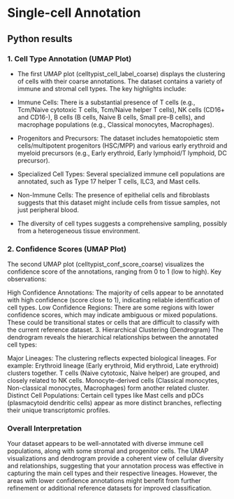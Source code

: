 # Single-cell Annotation

## Python results
### 1. Cell Type Annotation (UMAP Plot)
* The first UMAP plot (celltypist_cell_label_coarse) displays the clustering of cells with their coarse annotations. The dataset contains a variety of immune and stromal cell types. The key highlights include:

* Immune Cells: There is a substantial presence of T cells (e.g., Tcm/Naive cytotoxic T cells, Tcm/Naive helper T cells), NK cells (CD16+ and CD16-), B cells (B cells, Naive B cells, Small pre-B cells), and macrophage populations (e.g., Classical monocytes, Macrophages).
* Progenitors and Precursors: The dataset includes hematopoietic stem cells/multipotent progenitors (HSC/MPP) and various early erythroid and myeloid precursors (e.g., Early erythroid, Early lymphoid/T lymphoid, DC precursor).
* Specialized Cell Types: Several specialized immune cell populations are annotated, such as Type 17 helper T cells, ILC3, and Mast cells.
* Non-Immune Cells: The presence of epithelial cells and fibroblasts suggests that this dataset might include cells from tissue samples, not just peripheral blood.
* The diversity of cell types suggests a comprehensive sampling, possibly from a heterogeneous tissue environment.

### 2. Confidence Scores (UMAP Plot)
The second UMAP plot (celltypist_conf_score_coarse) visualizes the confidence score of the annotations, ranging from 0 to 1 (low to high). Key observations:

High Confidence Annotations: The majority of cells appear to be annotated with high confidence (score close to 1), indicating reliable identification of cell types.
Low Confidence Regions: There are some regions with lower confidence scores, which may indicate ambiguous or mixed populations. These could be transitional states or cells that are difficult to classify with the current reference dataset.
3. Hierarchical Clustering (Dendrogram)
The dendrogram reveals the hierarchical relationships between the annotated cell types:

Major Lineages: The clustering reflects expected biological lineages. For example:
Erythroid lineage (Early erythroid, Mid erythroid, Late erythroid) clusters together.
T cells (Naive cytotoxic, Naive helper) are grouped, and closely related to NK cells.
Monocyte-derived cells (Classical monocytes, Non-classical monocytes, Macrophages) form another related cluster.
Distinct Cell Populations: Certain cell types like Mast cells and pDCs (plasmacytoid dendritic cells) appear as more distinct branches, reflecting their unique transcriptomic profiles.

### Overall Interpretation
Your dataset appears to be well-annotated with diverse immune cell populations, along with some stromal and progenitor cells. The UMAP visualizations and dendrogram provide a coherent view of cellular diversity and relationships, suggesting that your annotation process was effective in capturing the main cell types and their respective lineages. However, the areas with lower confidence annotations might benefit from further refinement or additional reference datasets for improved classification.
